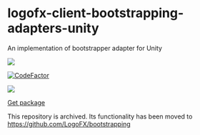 # logofx-client-bootstrapping-adapters-unity
An implementation of bootstrapper adapter for Unity

<img src=https://ci.appveyor.com/api/projects/status/github/logofx/logofx-client-bootstrapping-adapters-unity>

[![CodeFactor](https://www.codefactor.io/repository/github/logofx/logofx-client-bootstrapping-adapters-unity/badge/master)](https://www.codefactor.io/repository/github/logofx/logofx-client-bootstrapping-adapters-unity/overview/master)

<img src=https://img.shields.io/nuget/dt/LogoFX.Client.Bootstrapping.Adapters.Unity>

[Get package](https://www.nuget.org/packages/LogoFX.Client.Bootstrapping.Adapters.Unity)

This repository is archived. Its functionality has been moved to https://github.com/LogoFX/bootstrapping
